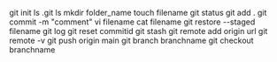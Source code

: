 git init 
ls .git
ls
mkdir folder_name
touch filename
git status
git add .
git commit -m "comment"
vi filename
cat filename
git restore --staged filename
git log
git reset commitid
git stash
git remote add origin url
git remote -v
git push origin main
git branch branchname
git checkout branchname
